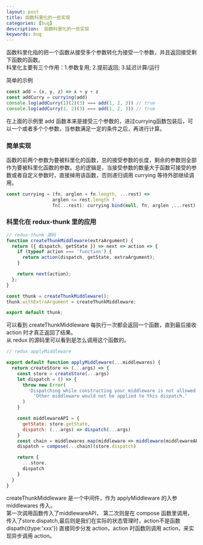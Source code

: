 ```yaml
---  
layout: post  
title: 函数科里化的一些实现  
categories: [bug]  
description:  函数科里化的一些实现  
keywords: bug  
---  
```


函数科里化指的把一个函数从接受多个参数转化为接受一个参数，并且返回接受剩下函数的函数。  
科里化主要有三个作用：1.参数复用; 2.提前返回; 3.延迟计算/运行  

简单的示例  
```javascript  
const add = (x, y, z) => x + y + z  
const addCurry = currying(add)  
console.log(addCurry(1)(2)(3) === add(1, 2, 3)) // true  
console.log(addCurry(1, 2)(3) === add(1, 2, 3)) // true  
```  
在上面的示例里 add 函数本来是接受三个参数的，进过currying函数包装后，可以一个或者多个个参数，当参数满足一定的条件之后，再进行计算。  
### 简单实现  

函数的前两个参数为要被科里化的函数，总的接受参数的长度，剩余的参数则全部作为要被科里化函数的参数。总的逻辑是，当接受参数的数量大于函数可接受的参数或者自定义参数时，直接掉用该函数，否则递归调用 currying 等待外部继续调用。  

```javascript  
const currying = (fn, arglen = fn.length, ...rest) =>  
                 arglen <= rest.length ?  
                 fn(...rest): currying.bind(null, fn, arglen ,...rest)  
```  


### 科里化在 redux-thunk 里的应用  
```javascript  
// redux-thunk 源码  
function createThunkMiddleware(extraArgument) {  
  return ({ dispatch, getState }) => next => action => {  
    if (typeof action === 'function') {  
      return action(dispatch, getState, extraArgument);  
    }  

    return next(action);  
  };  
}  

const thunk = createThunkMiddleware();  
thunk.withExtraArgument = createThunkMiddleware;  

export default thunk;  

```  

可以看到 createThunkMiddleware 每执行一次都会返回一个函数，直到最后接收 action 时才真正返回了结果。  
从 redux 的源码里可以看到是怎么调用这个函数的。  
```javascript  
// redux applyMiddleware  

export default function applyMiddleware(...middlewares) {  
  return createStore => (...args) => {  
    const store = createStore(...args)  
    let dispatch = () => {  
      throw new Error(  
        'Dispatching while constructing your middleware is not allowed. ' +  
          'Other middleware would not be applied to this dispatch.'  
      )  
    }  

    const middlewareAPI = {  
      getState: store.getState,  
      dispatch: (...args) => dispatch(...args)  
    }  
    const chain = middlewares.map(middleware => middleware(middlewareAPI))  
    dispatch = compose(...chain)(store.dispatch)  

    return {  
      ...store,  
      dispatch  
    }  
  }  
}  

```  
createThunkMiddleware 是一个中间件，作为 applyMiddleware 的入参 middlewares 传入。  
第一次调用函数传入了middlewareAPI， 第二次则是在 compose 函数里调用，传入了store.dispatch,最后则是我们在实际的状态管理时，action不是函数 dispath({type:'xxx'}) 直接同步分发 action，action 时函数则调用 action，来实现异步调用 action。  